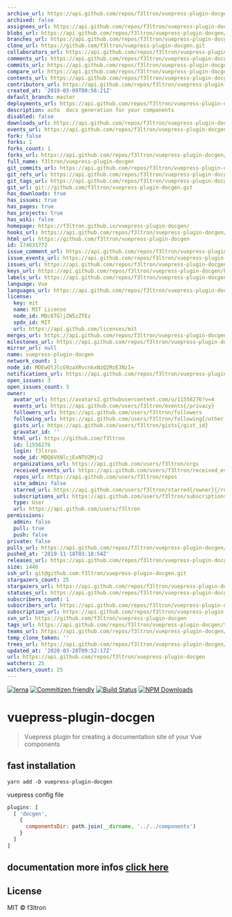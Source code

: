 ```yaml
---
archive_url: https://api.github.com/repos/f3ltron/vuepress-plugin-docgen/{archive_format}{/ref}
archived: false
assignees_url: https://api.github.com/repos/f3ltron/vuepress-plugin-docgen/assignees{/user}
blobs_url: https://api.github.com/repos/f3ltron/vuepress-plugin-docgen/git/blobs{/sha}
branches_url: https://api.github.com/repos/f3ltron/vuepress-plugin-docgen/branches{/branch}
clone_url: https://github.com/f3ltron/vuepress-plugin-docgen.git
collaborators_url: https://api.github.com/repos/f3ltron/vuepress-plugin-docgen/collaborators{/collaborator}
comments_url: https://api.github.com/repos/f3ltron/vuepress-plugin-docgen/comments{/number}
commits_url: https://api.github.com/repos/f3ltron/vuepress-plugin-docgen/commits{/sha}
compare_url: https://api.github.com/repos/f3ltron/vuepress-plugin-docgen/compare/{base}...{head}
contents_url: https://api.github.com/repos/f3ltron/vuepress-plugin-docgen/contents/{+path}
contributors_url: https://api.github.com/repos/f3ltron/vuepress-plugin-docgen/contributors
created_at: '2019-03-09T00:56:21Z'
default_branch: master
deployments_url: https://api.github.com/repos/f3ltron/vuepress-plugin-docgen/deployments
description: auto  docs generation for your components
disabled: false
downloads_url: https://api.github.com/repos/f3ltron/vuepress-plugin-docgen/downloads
events_url: https://api.github.com/repos/f3ltron/vuepress-plugin-docgen/events
fork: false
forks: 1
forks_count: 1
forks_url: https://api.github.com/repos/f3ltron/vuepress-plugin-docgen/forks
full_name: f3ltron/vuepress-plugin-docgen
git_commits_url: https://api.github.com/repos/f3ltron/vuepress-plugin-docgen/git/commits{/sha}
git_refs_url: https://api.github.com/repos/f3ltron/vuepress-plugin-docgen/git/refs{/sha}
git_tags_url: https://api.github.com/repos/f3ltron/vuepress-plugin-docgen/git/tags{/sha}
git_url: git://github.com/f3ltron/vuepress-plugin-docgen.git
has_downloads: true
has_issues: true
has_pages: true
has_projects: true
has_wiki: false
homepage: https://f3ltron.github.io/vuepress-plugin-docgen/
hooks_url: https://api.github.com/repos/f3ltron/vuepress-plugin-docgen/hooks
html_url: https://github.com/f3ltron/vuepress-plugin-docgen
id: 174631772
issue_comment_url: https://api.github.com/repos/f3ltron/vuepress-plugin-docgen/issues/comments{/number}
issue_events_url: https://api.github.com/repos/f3ltron/vuepress-plugin-docgen/issues/events{/number}
issues_url: https://api.github.com/repos/f3ltron/vuepress-plugin-docgen/issues{/number}
keys_url: https://api.github.com/repos/f3ltron/vuepress-plugin-docgen/keys{/key_id}
labels_url: https://api.github.com/repos/f3ltron/vuepress-plugin-docgen/labels{/name}
language: Vue
languages_url: https://api.github.com/repos/f3ltron/vuepress-plugin-docgen/languages
license:
  key: mit
  name: MIT License
  node_id: MDc6TGljZW5zZTEz
  spdx_id: MIT
  url: https://api.github.com/licenses/mit
merges_url: https://api.github.com/repos/f3ltron/vuepress-plugin-docgen/merges
milestones_url: https://api.github.com/repos/f3ltron/vuepress-plugin-docgen/milestones{/number}
mirror_url: null
name: vuepress-plugin-docgen
network_count: 1
node_id: MDEwOlJlcG9zaXRvcnkxNzQ2MzE3NzI=
notifications_url: https://api.github.com/repos/f3ltron/vuepress-plugin-docgen/notifications{?since,all,participating}
open_issues: 3
open_issues_count: 3
owner:
  avatar_url: https://avatars2.githubusercontent.com/u/11556276?v=4
  events_url: https://api.github.com/users/f3ltron/events{/privacy}
  followers_url: https://api.github.com/users/f3ltron/followers
  following_url: https://api.github.com/users/f3ltron/following{/other_user}
  gists_url: https://api.github.com/users/f3ltron/gists{/gist_id}
  gravatar_id: ''
  html_url: https://github.com/f3ltron
  id: 11556276
  login: f3ltron
  node_id: MDQ6VXNlcjExNTU2Mjc2
  organizations_url: https://api.github.com/users/f3ltron/orgs
  received_events_url: https://api.github.com/users/f3ltron/received_events
  repos_url: https://api.github.com/users/f3ltron/repos
  site_admin: false
  starred_url: https://api.github.com/users/f3ltron/starred{/owner}{/repo}
  subscriptions_url: https://api.github.com/users/f3ltron/subscriptions
  type: User
  url: https://api.github.com/users/f3ltron
permissions:
  admin: false
  pull: true
  push: false
private: false
pulls_url: https://api.github.com/repos/f3ltron/vuepress-plugin-docgen/pulls{/number}
pushed_at: '2019-11-18T03:18:54Z'
releases_url: https://api.github.com/repos/f3ltron/vuepress-plugin-docgen/releases{/id}
size: 1446
ssh_url: git@github.com:f3ltron/vuepress-plugin-docgen.git
stargazers_count: 25
stargazers_url: https://api.github.com/repos/f3ltron/vuepress-plugin-docgen/stargazers
statuses_url: https://api.github.com/repos/f3ltron/vuepress-plugin-docgen/statuses/{sha}
subscribers_count: 1
subscribers_url: https://api.github.com/repos/f3ltron/vuepress-plugin-docgen/subscribers
subscription_url: https://api.github.com/repos/f3ltron/vuepress-plugin-docgen/subscription
svn_url: https://github.com/f3ltron/vuepress-plugin-docgen
tags_url: https://api.github.com/repos/f3ltron/vuepress-plugin-docgen/tags
teams_url: https://api.github.com/repos/f3ltron/vuepress-plugin-docgen/teams
temp_clone_token: ''
trees_url: https://api.github.com/repos/f3ltron/vuepress-plugin-docgen/git/trees{/sha}
updated_at: '2020-03-28T09:52:17Z'
url: https://api.github.com/repos/f3ltron/vuepress-plugin-docgen
watchers: 25
watchers_count: 25
---
```


[![lerna](https://img.shields.io/badge/maintained%20with-lerna-cc00ff.svg)](https://lerna.js.org/)
[![Commitizen friendly](https://img.shields.io/badge/commitizen-friendly-brightgreen.svg)](http://commitizen.github.io/cz-cli/)
[![Build Status](https://travis-ci.com/f3ltron/vuepress-plugin-docgen.svg?branch=master)](https://travis-ci.com/f3ltron/vuepress-plugin-docgen)
[![NPM Downloads](https://img.shields.io/npm/dm/vuepress-plugin-docgen.svg)](https://www.npmjs.com/package/vuepress-plugin-docgen)

# vuepress-plugin-docgen

> Vuepress plugin for creating a documentation site of your Vue components

## fast installation

  `yarn add -D vuepress-plugin-docgen`


vuepress config file

```jsx
plugins: [
  [ 'docgen',
    {
      componentsDir: path.join(__dirname, '../../components')
    }
  ]
]
```

## documentation more infos [click here](https://f3ltron.github.io/vuepress-plugin-docgen/)

## License

MIT &copy; f3ltron
